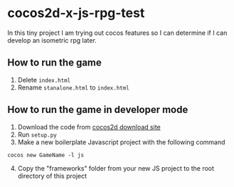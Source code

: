 # cocos2d-x-js-rpg-test
In this tiny project I am trying out cocos features so I can determine if I can develop an isometric rpg later.

How to run the game
-----------------------
1. Delete `index.html`
2. Rename `stanalone.html` to `index.html`

How to run the game in developer mode
-----------------------
1. Download the code from [cocos2d download site][4]
2. Run `setup.py`
3. Make a new boilerplate Javascript project with the following command

`cocos new GameName -l js`

4. Copy the "frameworks" folder from your new JS project to the root directory of this project

[4]: http://www.cocos2d-x.org/download/